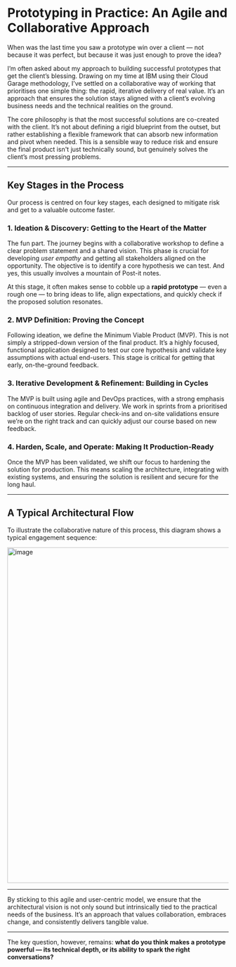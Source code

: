 # Prototyping in Practice: An Agile and Collaborative Approach

When was the last time you saw a prototype win over a client — not because it was perfect, but because it was just enough to prove the idea?

I’m often asked about my approach to building successful prototypes that get the client’s blessing. Drawing on my time at IBM using their Cloud Garage methodology, I’ve settled on a collaborative way of working that prioritises one simple thing: the rapid, iterative delivery of real value. It’s an approach that ensures the solution stays aligned with a client’s evolving business needs and the technical realities on the ground.

The core philosophy is that the most successful solutions are co-created with the client. It’s not about defining a rigid blueprint from the outset, but rather establishing a flexible framework that can absorb new information and pivot when needed. This is a sensible way to reduce risk and ensure the final product isn't just technically sound, but genuinely solves the client’s most pressing problems.

---

## Key Stages in the Process

Our process is centred on four key stages, each designed to mitigate risk and get to a valuable outcome faster.

### 1. Ideation & Discovery: Getting to the Heart of the Matter  
The fun part. The journey begins with a collaborative workshop to define a clear problem statement and a shared vision. This phase is crucial for developing *user empathy* and getting all stakeholders aligned on the opportunity. The objective is to identify a core hypothesis we can test. And yes, this usually involves a mountain of Post-it notes.

At this stage, it often makes sense to cobble up a **rapid prototype** — even a rough one — to bring ideas to life, align expectations, and quickly check if the proposed solution resonates.

### 2. MVP Definition: Proving the Concept  
Following ideation, we define the Minimum Viable Product (MVP). This is not simply a stripped-down version of the final product. It’s a highly focused, functional application designed to test our core hypothesis and validate key assumptions with actual end-users. This stage is critical for getting that early, on-the-ground feedback.

### 3. Iterative Development & Refinement: Building in Cycles  
The MVP is built using agile and DevOps practices, with a strong emphasis on continuous integration and delivery. We work in sprints from a prioritised backlog of user stories. Regular check-ins and on-site validations ensure we’re on the right track and can quickly adjust our course based on new feedback.

### 4. Harden, Scale, and Operate: Making It Production-Ready  
Once the MVP has been validated, we shift our focus to hardening the solution for production. This means scaling the architecture, integrating with existing systems, and ensuring the solution is resilient and secure for the long haul.

---

## A Typical Architectural Flow  

To illustrate the collaborative nature of this process, this diagram shows a typical engagement sequence:

<img width="882" height="764" alt="image" src="https://github.com/user-attachments/assets/ac041226-949d-4968-a962-37ef8d64832f" />


---

By sticking to this agile and user-centric model, we ensure that the architectural vision is not only sound but intrinsically tied to the practical needs of the business. It’s an approach that values collaboration, embraces change, and consistently delivers tangible value.

---

The key question, however, remains: **what do you think makes a prototype powerful — its technical depth, or its ability to spark the right conversations?**
